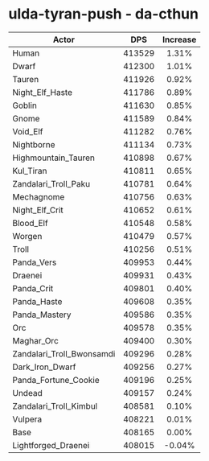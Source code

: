 # ulda-tyran-push - da-cthun
| Actor | DPS | Increase |
|---|:---:|:---:|
|Human|413529|1.31%|
|Dwarf|412300|1.01%|
|Tauren|411926|0.92%|
|Night_Elf_Haste|411786|0.89%|
|Goblin|411630|0.85%|
|Gnome|411589|0.84%|
|Void_Elf|411282|0.76%|
|Nightborne|411134|0.73%|
|Highmountain_Tauren|410898|0.67%|
|Kul_Tiran|410811|0.65%|
|Zandalari_Troll_Paku|410781|0.64%|
|Mechagnome|410756|0.63%|
|Night_Elf_Crit|410652|0.61%|
|Blood_Elf|410548|0.58%|
|Worgen|410479|0.57%|
|Troll|410256|0.51%|
|Panda_Vers|409953|0.44%|
|Draenei|409931|0.43%|
|Panda_Crit|409801|0.40%|
|Panda_Haste|409608|0.35%|
|Panda_Mastery|409586|0.35%|
|Orc|409578|0.35%|
|Maghar_Orc|409400|0.30%|
|Zandalari_Troll_Bwonsamdi|409296|0.28%|
|Dark_Iron_Dwarf|409256|0.27%|
|Panda_Fortune_Cookie|409196|0.25%|
|Undead|409157|0.24%|
|Zandalari_Troll_Kimbul|408581|0.10%|
|Vulpera|408221|0.01%|
|Base|408165|0.00%|
|Lightforged_Draenei|408015|-0.04%|
